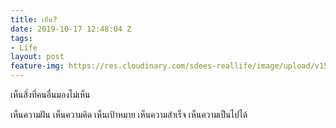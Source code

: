 ```yaml
---
title: เห็น?
date: 2019-10-17 12:48:04 Z
tags:
- Life
layout: post
feature-img: https://res.cloudinary.com/sdees-reallife/image/upload/v1555658919/sample_feature_img.png
---
```


เห็นสิ่งที่คนอื่นมองไม่เห็น

<i class="fa fa-child" style="color:plum"></i>

เห็นความฝัน เห็นความคิด เห็นเป้าหมาย เห็นความสำเร็จ เห็นความเป็นไปได้
